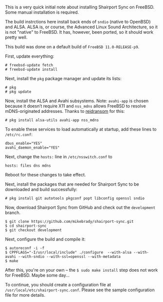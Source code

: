 This is a very quick initial note about installing Shairport Sync on FreeBSD. Some manual installation is required.

The build instrctions here install back ends of `sndio` (native to OpenBSD) and ALSA. ALSA is, or course, the Advanced Linux Sound Architecture, so it is not "native" to FreeBSD. It has, however, been ported, so it should work pretty well.

This build was done on a default build of `FreeBSD 11.0-RELEASE-p9`.

First, update everything:
```
# freebsd-update fetch
# freebsd-update install
```
Next, install the `pkg` package manager and update its lists:

```
# pkg
# pkg update
```

Now, install the ALSA and Avahi subsystems. Note: `avahi-app` is chosen because it doesn’t require X11 and `nss_mdns` allows FreeBSD
to resolve mDNS-originated addresses. Thanks to [reidransom](https://gist.github.com/reidransom/6033227) for this:

```
# pkg install alsa-utils avahi-app nss_mdns
```
To enable these services to load automatically at startup, add these lines to `/etc/rc.conf`:
```
dbus_enable="YES"
avahi_daemon_enable="YES"
```
Next, change the `hosts:` line in `/etc/nsswitch.conf` to
```
hosts: files dns mdns
```
Reboot for these changes to take effect.

Next, install the packages that are needed for Shairport Sync to be downloaded and build successfully:
```
# pkg install git autotools pkgconf popt libconfig openssl sndio
```

Now, download Shairport Sync from GitHub and check out the `development` branch.
```
$ git clone https://github.com/mikebrady/shairport-sync.git
$ cd shairport-sync
$ git checkout development
```
Next, configure the build and compile it:

```
$ autoreconf -i -f
$ CPPFLAGS="-I/usr/local/include" ./configure  --with-alsa --with-avahi --with-sndio --with-ssl=openssl --with-metadata
$ make
```

After this, you're on your own – the `$ sudo make install` step does not work for FreeBSD. Maybe some day...

To continue, you should create a configuration file at `/usr/local/etc/shairport-sync.conf`. Please see the sample configuration file for more details.

